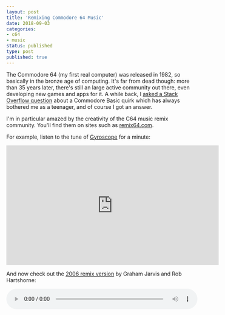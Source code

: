 ```yaml
---
layout: post
title: 'Remixing Commodore 64 Music'
date: 2018-09-03 
categories:
- c64
- music
status: published
type: post
published: true	
---
```


The Commodore 64 (my first real computer) was released in 1982, so basically in the bronze age of computing. It's far from dead though: more than 35 years later, there's still an large active community out there, even developing new games and apps for it. A while back, I [asked a Stack Overflow question](https://stackoverflow.com/questions/22284128) about a Commodore Basic quirk which has always bothered me as a teenager, and of course I got an answer. 

<!-- more -->

I'm in particular amazed by the creativity of the C64 music remix community. You'll find them on sites such as [remix64.com](http://www.remix64.com).

For example, listen to the tune of [Gyroscope](https://en.wikipedia.org/wiki/Gyroscope_(video_game)) for a minute:

<iframe width="560" height="315" src="https://www.youtube.com/embed/egFy58Yr1gM?start=15" frameborder="0" allow="autoplay; encrypted-media" allowfullscreen></iframe>

And now check out the [2006 remix version](http://www.remix64.com/track/chronberg/gyroscope-unzalicious-version) by Graham Jarvis and Rob Hartshorne:

<audio style="width:100%; display: block;" controls="" controlslist="nodownload">
<source src="http://remix.kwed.org/download.php/3151/Chronblom%20-%20Gyroscope%20-%20Unzalicious%20version.mp3" type="audio/mpeg">
</audio>











